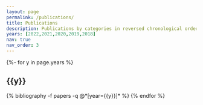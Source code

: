 ```yaml
---
layout: page
permalink: /publications/
title: Publications
description: Publications by categories in reversed chronological order.
years: [2022,2021,2020,2019,2018]
nav: true
nav_order: 3
---
```

<!-- _pages/publications.md -->
<div class="publications">

{%- for y in page.years %}
  <h2 class="year">{{y}}</h2>
  {% bibliography -f papers -q @*[year={{y}}]* %}
{% endfor %}

</div>
